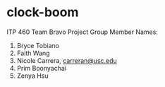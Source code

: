 # clock-boom
ITP 460 Team Bravo Project
Group Member Names:
1. Bryce Tobiano
2. Faith Wang
3. Nicole Carrera, carreran@usc.edu
4. Prim Boonyachai 
5. Zenya Hsu
